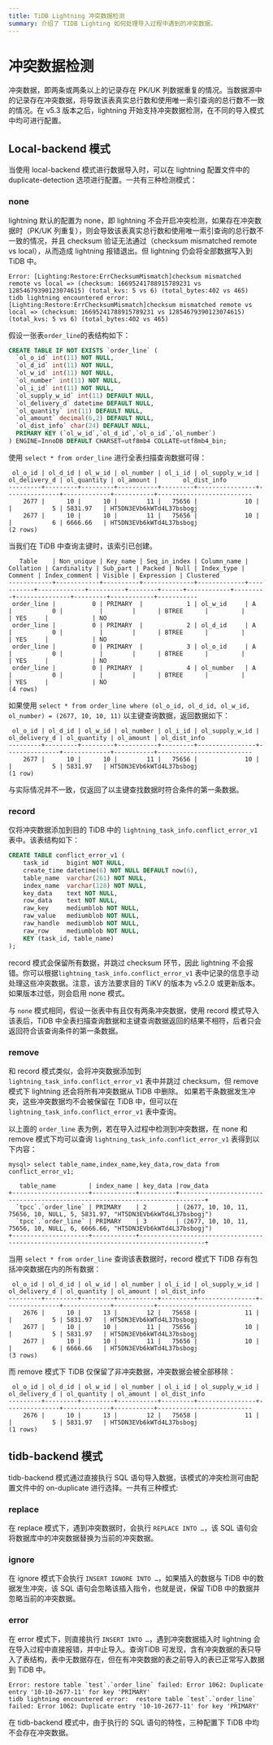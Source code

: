 ```yaml
---
title: TiDB Lightning 冲突数据检测
summary: 介绍了 TIDB Lighting 如何处理导入过程中遇到的冲突数据。
---
```


# 冲突数据检测

冲突数据，即两条或两条以上的记录存在 PK/UK 列数据重复的情况。当数据源中的记录存在冲突数据，将导致该表真实总行数和使用唯一索引查询的总行数不一致的情况。在 v5.3 版本之后，lightning 开始支持冲突数据检测，在不同的导入模式中均可进行配置。

## Local-backend 模式

当使用 local-backend 模式进行数据导入时，可以在 lightning 配置文件中的 duplicate-detection 选项进行配置。一共有三种检测模式：

### none

lightning 默认的配置为 none，即 lightning 不会开启冲突检测，如果存在冲突数据时（PK/UK 列重复），则会导致该表真实总行数和使用唯一索引查询的总行数不一致的情况，并且 checksum 验证无法通过（checksum mismatched remote vs local），从而造成 lightning 报错退出。但 lightning 仍会将全部数据写入到 TiDB 中。

```
Error: [Lighting:Restore:ErrChecksumMismatch]checksum mismatched remote vs local => (checksum: 16695241788915789231 vs 12854679390123074615) (total_kvs: 5 vs 6) (total_bytes:402 vs 465)
tidb lightning encountered error: [Lighting:Restore:ErrChecksumMismatch]checksum mismatched remote vs local => (checksum: 16695241788915789231 vs 12854679390123074615) (total_kvs: 5 vs 6) (total_bytes:402 vs 465)
```

假设一张表`order_line`的表结构如下：

```sql
CREATE TABLE IF NOT EXISTS `order_line` (
  `ol_o_id` int(11) NOT NULL,
  `ol_d_id` int(11) NOT NULL,
  `ol_w_id` int(11) NOT NULL,
  `ol_number` int(11) NOT NULL,
  `ol_i_id` int(11) NOT NULL,
  `ol_supply_w_id` int(11) DEFAULT NULL,
  `ol_delivery_d` datetime DEFAULT NULL,
  `ol_quantity` int(11) DEFAULT NULL,
  `ol_amount` decimal(6,2) DEFAULT NULL,
  `ol_dist_info` char(24) DEFAULT NULL,
  PRIMARY KEY (`ol_w_id`,`ol_d_id`,`ol_o_id`,`ol_number`)
) ENGINE=InnoDB DEFAULT CHARSET=utf8mb4 COLLATE=utf8mb4_bin;
```

使用 `select * from order_line` 进行全表扫描查询数据可得：

```
 ol_o_id | ol_d_id | ol_w_id | ol_number | ol_i_id | ol_supply_w_id | ol_delivery_d | ol_quantity | ol_amount |       ol_dist_info       
---------+---------+---------+-----------+---------+----------------+---------------+-------------+-----------+--------------------------
    2677 |      10 |      10 |        11 |   75656 |             10 |               |           5 | 5831.97   | HT5DN3EVb6kWTd4L37bsbogj 
    2677 |      10 |      10 |        11 |   75656 |             10 |               |           6 | 6666.66   | HT5DN3EVb6kWTd4L37bsbogj 
(2 rows)
```

当我们在 TiDB 中查询主键时，该索引已创建。

```
   Table    | Non_unique | Key_name | Seq_in_index | Column_name | Collation | Cardinality | Sub_part | Packed | Null | Index_type | Comment | Index_comment | Visible | Expression | Clustered 
------------+------------+----------+--------------+-------------+-----------+-------------+----------+--------+------+------------+---------+---------------+---------+------------+-----------
 order_line |          0 | PRIMARY  |            1 | ol_w_id     | A         |           0 |          |        |      | BTREE      |         |               | YES     |            | NO 
 order_line |          0 | PRIMARY  |            2 | ol_d_id     | A         |           0 |          |        |      | BTREE      |         |               | YES     |            | NO 
 order_line |          0 | PRIMARY  |            3 | ol_o_id     | A         |           0 |          |        |      | BTREE      |         |               | YES     |            | NO 
 order_line |          0 | PRIMARY  |            4 | ol_number   | A         |           0 |          |        |      | BTREE      |         |               | YES     |            | NO 
(4 rows)
```

如果使用 `select * from order_line where (ol_o_id, ol_d_id, ol_w_id, ol_number) = (2677, 10, 10, 11)` 以主键查询数据，返回数据如下：

```
 ol_o_id | ol_d_id | ol_w_id | ol_number | ol_i_id | ol_supply_w_id | ol_delivery_d | ol_quantity | ol_amount | ol_dist_info
---------+---------+---------+-----------+---------+----------------+---------------+-------------+-----------+--------------------------
    2677 |      10 |      10 |        11 |   75656 |             10 |               |           5 | 5831.97   | HT5DN3EVb6kWTd4L37bsbogj 
(1 row)
```

与实际情况并不一致，仅返回了以主键查找数据时符合条件的第一条数据。

### record

仅将冲突数据添加到目的 TiDB 中的 `lightning_task_info.conflict_error_v1` 表中。该表结构如下：

```sql
CREATE TABLE conflict_error_v1 (
    task_id     bigint NOT NULL,
    create_time datetime(6) NOT NULL DEFAULT now(6),
    table_name  varchar(261) NOT NULL,
    index_name  varchar(128) NOT NULL,
    key_data    text NOT NULL,
    row_data    text NOT NULL,
    raw_key     mediumblob NOT NULL,
    raw_value   mediumblob NOT NULL,
    raw_handle  mediumblob NOT NULL,
    raw_row     mediumblob NOT NULL,
    KEY (task_id, table_name)
);
```

record 模式会保留所有数据，并跳过 checksum 环节，因此 lightning 不会报错。你可以根据`lightning_task_info.conflict_error_v1` 表中记录的信息手动处理这些冲突数据。注意，该方法要求目的 TiKV 的版本为 v5.2.0 或更新版本。如果版本过低，则会启用 none 模式。

与 `none` 模式相同，假设一张表中有且仅有两条冲突数据，使用 record 模式导入该表后，TiDB 中全表扫描查询数据和主键查询数据返回的结果不相符，后者只会返回符合该查询条件的第一条数据。

### remove

和 record 模式类似，会将冲突数据添加到 `lightning_task_info.conflict_error_v1` 表中并跳过 checksum，但 remove 模式下 lightning 还会将所有冲突数据从 TiDB 中删除。 如果若干条数据发生冲突，这些冲突数据均不会被保留在 TiDB 中，但可以在 `lightning_task_info.conflict_error_v1` 表中查询。

以上面的 `order_line` 表为例，若在导入过程中检测到冲突数据，在 none 和 remove 模式下均可以查询 `lightning_task_info.conflict_error_v1` 表得到以下内容：

```
mysql> select table_name,index_name,key_data,row_data from conflict_error_v1;

   table_name         | index_name | key_data |row_data                                                                    
+---------------------+------------+----------+-----------------------------------------------------------------------------+
  `tpcc`.`order_line` | PRIMARY    | 2        | (2677, 10, 10, 11, 75656, 10, NULL, 5, 5831.97, "HT5DN3EVb6kWTd4L37bsbogj")      
  `tpcc`.`order_line` | PRIMARY    | 3        | (2677, 10, 10, 11, 75656, 10, NULL, 6, 6666.66, "HT5DN3EVb6kWTd4L37bsbogj") 
+---------------------+------------+----------------------------------------------------------------------------------------+
```

当用 `select * from order_line` 查询该表数据时，record 模式下 TiDB 存有包括冲突数据在内的所有数据：

```
 ol_o_id | ol_d_id | ol_w_id | ol_number | ol_i_id | ol_supply_w_id | ol_delivery_d | ol_quantity | ol_amount | ol_dist_info       
---------+---------+---------+-----------+---------+----------------+---------------+-------------+-----------+--------------------------
    2676 |      10 |      13 |        12 |   75658 |             11 |               |           5 | 5831.97   | HT5DN3EVb6kWTd4L37bsbogj 
    2677 |      10 |      10 |        11 |   75656 |             10 |               |           5 | 5831.97   | HT5DN3EVb6kWTd4L37bsbogj 
    2677 |      10 |      10 |        11 |   75656 |             10 |               |           6 | 6666.66   | HT5DN3EVb6kWTd4L37bsbogj 
(3 rows)
```

而 remove 模式下 TiDB 仅保留了非冲突数据，冲突数据会被全部移除：

```
 ol_o_id | ol_d_id | ol_w_id | ol_number | ol_i_id | ol_supply_w_id | ol_delivery_d | ol_quantity | ol_amount | ol_dist_info       
---------+---------+---------+-----------+---------+----------------+---------------+-------------+-----------+--------------------------
    2676 |      10 |      13 |        12 |   75658 |             11 |               |           5 | 5831.97   | HT5DN3EVb6kWTd4L37bsbogj 
(1 rows)
```

## tidb-backend 模式

tidb-backend 模式通过直接执行 SQL 语句导入数据，该模式的冲突检测可由配置文件中的 on-duplicate 进行选择。一共有三种模式:

### replace

在 replace 模式下，遇到冲突数据时，会执行 `REPLACE INTO …`，该 SQL 语句会将数据库中的冲突数据替换为当前的冲突数据。

### ignore

在 ignore 模式下会执行 `INSERT IGNORE INTO …`，如果插入的数据与 TiDB 中的数据发生冲突，该 SQL 语句会忽略该插入指令，也就是说，保留 TiDB 中的数据并忽略当前的冲突数据。

### error

在 error 模式下，则直接执行 `INSERT INTO …`，遇到冲突数据插入时 lightning 会在导入过程中直接报错，并中止导入。查询TiDB 可发现，含有冲突数据的表只导入了表结构，表中无数据存在，但在有冲突数据的表之前导入的表已正常写入数据到 TiDB 中。

```
Error: restore table `test`.`order_line` failed: Error 1062: Duplicate entry '10-10-2677-11' for key 'PRIMARY'
tidb lightning encountered error:  restore table `test`.`order_line` failed: Error 1062: Duplicate entry '10-10-2677-11' for key 'PRIMARY'
```

在 tidb-backend 模式中，由于执行的 SQL 语句的特性，三种配置下 TiDB 中均不会存在冲突数据。